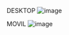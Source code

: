 DESKTOP
![image](https://github.com/AiramsRT/ProyectoDOR/assets/108577682/936f7b11-1b0f-4965-8fbd-3d767b692b01)

MOVIL
![image](https://github.com/AiramsRT/ProyectoDOR/assets/108577682/b65a915f-0bd0-42ae-bf21-b50e847c3c35)
